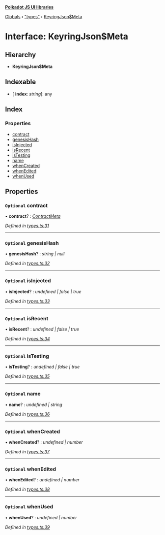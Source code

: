 **[Polkadot JS UI libraries](../README.md)**

[Globals](../globals.md) › ["types"](../modules/_types_.md) › [KeyringJson$Meta](_types_.keyringjson_meta.md)

# Interface: KeyringJson$Meta

## Hierarchy

* **KeyringJson$Meta**

## Indexable

* \[ **index**: *string*\]: any

## Index

### Properties

* [contract](_types_.keyringjson_meta.md#optional-contract)
* [genesisHash](_types_.keyringjson_meta.md#optional-genesishash)
* [isInjected](_types_.keyringjson_meta.md#optional-isinjected)
* [isRecent](_types_.keyringjson_meta.md#optional-isrecent)
* [isTesting](_types_.keyringjson_meta.md#optional-istesting)
* [name](_types_.keyringjson_meta.md#optional-name)
* [whenCreated](_types_.keyringjson_meta.md#optional-whencreated)
* [whenEdited](_types_.keyringjson_meta.md#optional-whenedited)
* [whenUsed](_types_.keyringjson_meta.md#optional-whenused)

## Properties

### `Optional` contract

• **contract**? : *[ContractMeta](_types_.contractmeta.md)*

*Defined in [types.ts:31](https://github.com/polkadot-js/ui/blob/ac6642b/packages/ui-keyring/src/types.ts#L31)*

___

### `Optional` genesisHash

• **genesisHash**? : *string | null*

*Defined in [types.ts:32](https://github.com/polkadot-js/ui/blob/ac6642b/packages/ui-keyring/src/types.ts#L32)*

___

### `Optional` isInjected

• **isInjected**? : *undefined | false | true*

*Defined in [types.ts:33](https://github.com/polkadot-js/ui/blob/ac6642b/packages/ui-keyring/src/types.ts#L33)*

___

### `Optional` isRecent

• **isRecent**? : *undefined | false | true*

*Defined in [types.ts:34](https://github.com/polkadot-js/ui/blob/ac6642b/packages/ui-keyring/src/types.ts#L34)*

___

### `Optional` isTesting

• **isTesting**? : *undefined | false | true*

*Defined in [types.ts:35](https://github.com/polkadot-js/ui/blob/ac6642b/packages/ui-keyring/src/types.ts#L35)*

___

### `Optional` name

• **name**? : *undefined | string*

*Defined in [types.ts:36](https://github.com/polkadot-js/ui/blob/ac6642b/packages/ui-keyring/src/types.ts#L36)*

___

### `Optional` whenCreated

• **whenCreated**? : *undefined | number*

*Defined in [types.ts:37](https://github.com/polkadot-js/ui/blob/ac6642b/packages/ui-keyring/src/types.ts#L37)*

___

### `Optional` whenEdited

• **whenEdited**? : *undefined | number*

*Defined in [types.ts:38](https://github.com/polkadot-js/ui/blob/ac6642b/packages/ui-keyring/src/types.ts#L38)*

___

### `Optional` whenUsed

• **whenUsed**? : *undefined | number*

*Defined in [types.ts:39](https://github.com/polkadot-js/ui/blob/ac6642b/packages/ui-keyring/src/types.ts#L39)*